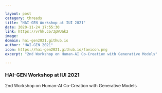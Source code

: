 ```yaml
---

layout: post
category: threads
title: "HAI-GEN Workshop at IUI 2021"
date: 2020-11-24 17:55:30
link: https://vrhk.co/3pWUak2
image: 
domain: hai-gen2021.github.io
author: "HAI-GEN 2021"
icon: https://hai-gen2021.github.io/favicon.png
excerpt: "2nd Workshop on Human-AI Co-Creation with Generative Models"

---
```


### HAI-GEN Workshop at IUI 2021

2nd Workshop on Human-AI Co-Creation with Generative Models